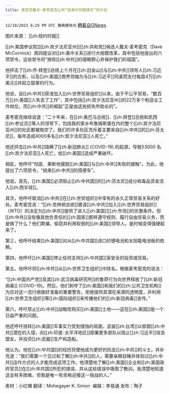 ```yaml
---
title: 美官员戴夫·麦考密克公布“结束中共搭便车”的计划
---
```

`12/10/2023 8:29 PM UTC 雅典娜快讯` [轉載自GNews](https://gnews.org/articles/2093777)

图片来源： [[zh:纽约时报]]

[[zh:美国参议院]][[zh:宾夕法尼亚州]][[zh:共和党]]候选人戴夫·麦考密克（Dave McCormick）周四提议对[[zh:美中关系]]进行大规模改革，其中包括他提出的六项禁令，这些禁令将“挫败[[zh:中共]]的侵略野心并保护我们的祖国”。

他抨击了[[zh:乔·拜登]]总统上个月在[[zh:旧金山]]与[[zh:中共]]领导人[[zh:习近平]]的合影，以及[[zh:美国]]商界领袖为与[[zh:习近平]]同桌而支付每盘4万[[zh:美元]]并起立鼓掌的行为。

他说，自[[zh:中共]]获准加入[[zh:世界贸易组织]]以来，由于不公平贸易，“数百万[[zh:美国]]人失去了工作”，其中包括[[zh:宾夕法尼亚州]]的22万多个制造业工作岗位，而[[zh:中共]]的崛起“正是由这些损失所助长的”。

麦考密克继续说道：“二十年来，在[[zh:奥巴马总统]]、[[zh:拜登]]总统和凯西[[zh:参议员]]等人的领导下，包括我的家乡布鲁姆斯堡在内的整个[[zh:宾夕法尼亚州]]的社区都被掏空了。我们的许多社区充斥着主要来自[[zh:中共]]的[[zh:芬太尼]]，每年造成4000多名[[zh:宾夕法尼亚]]人死亡。”

他还抨击[[zh:中共]]隐瞒了[[zh:新冠肺炎]] (COVID-19) 的起源，导致53000 名[[zh:宾夕法尼亚]]人死亡，给[[zh:美国]]造成严重破坏。

相反，他呼吁“彻底、果断地摆脱[[zh:美国]]与[[zh:中共]]失败的接触”。为此，他提出了六项禁令，“结束[[zh:中共]]的搭便车”。

他说，首先，[[zh:美国]]必须阻止[[zh:中共国]]的[[zh:芬太尼]]成分和毒品资金流入[[zh:西半球]]。

其次，他呼吁取消[[zh:中共]]在[[zh:世贸组织]]中享有的永久正常贸易关系的好处。麦考密克说：“[[zh:克林顿总统]]邀请[[zh:中共]]加入[[zh:世界贸易组织]]（WTO）的决定为[[zh:中共]]提供了进入[[zh:美国]][[zh:市场]]的优惠条件。但[[zh:中共]]没有像其他负责任的[[zh:国家]]那样遵守规则、履行自由贸易义务，而是做了什么？他们欺骗、偷窃并利用软弱的[[zh:美国]]领导人。是时候变得强硬起来了。

第三，他呼吁结束[[zh:美国]]对从[[zh:中共国]]进口的锂电池和太阳能电池板的依赖。

第四，他呼吁[[zh:美国]]停止任何支持[[zh:中共国]]家安全的投资或贸易。

第五，他呼吁将[[zh:中共]]从[[zh:世界卫生组织]]中除名。根据麦考密克的说法：

“[[zh:中国共产党]]及其[[zh:武汉病毒研究所]]的鲁莽行为向世界释放了[[zh:新冠病毒]] (COVID-19)。然后，他们剥夺了[[zh:美国]]和我们的[[zh:公共卫生机构]]为应对这一流行病做好准备的重要警告，拒绝提供其潜在来源的透明度，并利用[[zh:世界卫生组织]]等[[zh:国际组织]]来传播他们的[[zh:新冠病毒]]宣传。”

第六，呼吁禁止[[zh:中共]]战略性购买[[zh:美国]]土地——这在[[zh:美国]]是一个日益严重的问题。

他还呼吁扭转[[zh:美国]]军事实力受到侵蚀的局面，武装[[zh:台湾]]以抵御[[zh:中共]]潜在的入侵，向[[zh:印度-太平洋地区]]部署更多部队以阻止[[zh:习近平]]攻击盟友，并投资[[zh:武器]]生产和造船。

他认为，他在[[zh:中共国]]的经历将使他成为更好的抗击[[zh:中共]]的斗士。并补充道：“我们需要一个见过和了解[[zh:中共]]的人，需要亲眼目睹并体验过[[zh:中共]]运作方式的人才能完成这项工作。他清楚地了解[[zh:美国]]企业和[[zh:美国政府官员]]在[[zh:中共国]]所犯的错误，并从这些错误中吸取了教训。我清楚地知道这会有多困难，但我是唯一有资格迎接这一挑战的人。”

   
素材：小红帽   翻译：Mohegayer K. Simon   编辑：李易通  发布：陶子


